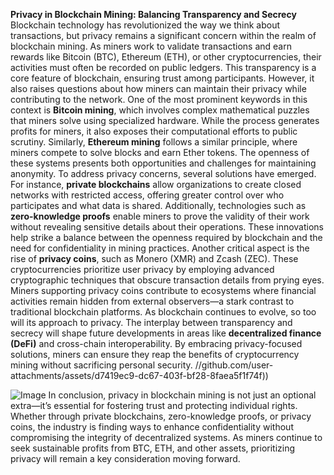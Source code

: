 **Privacy in Blockchain Mining: Balancing Transparency and Secrecy**
Blockchain technology has revolutionized the way we think about transactions, but privacy remains a significant concern within the realm of blockchain mining. As miners work to validate transactions and earn rewards like Bitcoin (BTC), Ethereum (ETH), or other cryptocurrencies, their activities must often be recorded on public ledgers. This transparency is a core feature of blockchain, ensuring trust among participants. However, it also raises questions about how miners can maintain their privacy while contributing to the network.
One of the most prominent keywords in this context is **Bitcoin mining**, which involves complex mathematical puzzles that miners solve using specialized hardware. While the process generates profits for miners, it also exposes their computational efforts to public scrutiny. Similarly, **Ethereum mining** follows a similar principle, where miners compete to solve blocks and earn Ether tokens. The openness of these systems presents both opportunities and challenges for maintaining anonymity.
To address privacy concerns, several solutions have emerged. For instance, **private blockchains** allow organizations to create closed networks with restricted access, offering greater control over who participates and what data is shared. Additionally, technologies such as **zero-knowledge proofs** enable miners to prove the validity of their work without revealing sensitive details about their operations. These innovations help strike a balance between the openness required by blockchain and the need for confidentiality in mining practices.
Another critical aspect is the rise of **privacy coins**, such as Monero (XMR) and Zcash (ZEC). These cryptocurrencies prioritize user privacy by employing advanced cryptographic techniques that obscure transaction details from prying eyes. Miners supporting privacy coins contribute to ecosystems where financial activities remain hidden from external observers—a stark contrast to traditional blockchain platforms.
As blockchain continues to evolve, so too will its approach to privacy. The interplay between transparency and secrecy will shape future developments in areas like **decentralized finance (DeFi)** and cross-chain interoperability. By embracing privacy-focused solutions, miners can ensure they reap the benefits of cryptocurrency mining without sacrificing personal security.
 //github.com/user-attachments/assets/d7419ec9-dc67-403f-bf28-8faea5f1f74f))

![Image](https://github.com/user-attachments/assets/d7419ec9-dc67-403f-bf28-8faea5f1f74f)
In conclusion, privacy in blockchain mining is not just an optional extra—it’s essential for fostering trust and protecting individual rights. Whether through private blockchains, zero-knowledge proofs, or privacy coins, the industry is finding ways to enhance confidentiality without compromising the integrity of decentralized systems. As miners continue to seek sustainable profits from BTC, ETH, and other assets, prioritizing privacy will remain a key consideration moving forward.
